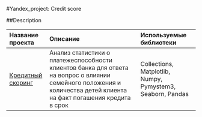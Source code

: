 #Yandex_project: Credit score

##Description

| Название проекта         | Описание               | Используемые библиотеки           |
| :------------------------| :--------------------- |:----------------------------------|
| [Кредитный скоринг](credit_score) | Aнализ статистики о платежеспособности клиентов банка для ответа на вопрос о влиянии семейного положения и количества детей клиента на факт погашения кредита в срок | Collections, Matplotlib, Numpy, Pymystem3, Seaborn, Pandas|
